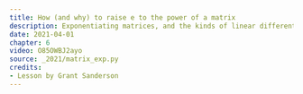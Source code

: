 ```yaml
---
title: How (and why) to raise e to the power of a matrix
description: Exponentiating matrices, and the kinds of linear differential equations this solves.
date: 2021-04-01
chapter: 6
video: O85OWBJ2ayo
source: _2021/matrix_exp.py
credits:
- Lesson by Grant Sanderson
---
```

